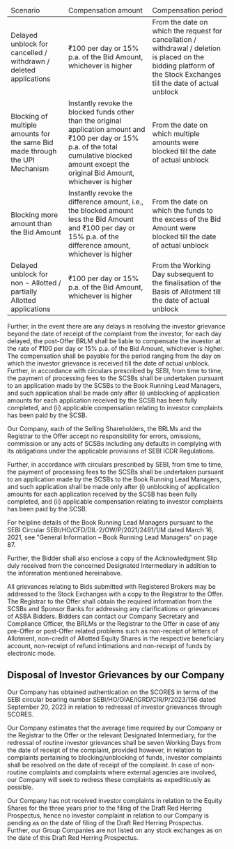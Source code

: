 <table><thead><tr><td>Scenario</td><td>Compensation amount</td><td>Compensation period</td></tr></thead><tbody><tr><td>Delayed unblock for cancelled / withdrawn / deleted applications</td><td>₹100 per day or 15% p.a. of the Bid Amount, whichever is higher</td><td>From the date on which the request for cancellation / withdrawal / deletion is placed on the bidding platform of the Stock Exchanges till the date of actual unblock</td></tr><tr><td>Blocking of multiple amounts for the same Bid made through the UPI Mechanism</td><td>Instantly revoke the blocked funds other than the original application amount and ₹100 per day or 15% p.a. of the total cumulative blocked amount except the original Bid Amount, whichever is higher</td><td>From the date on which multiple amounts were blocked till the date of actual unblock</td></tr><tr><td>Blocking more amount than the Bid Amount</td><td>Instantly revoke the difference amount, i.e., the blocked amount less the Bid Amount and ₹100 per day or 15% p.a. of the difference amount, whichever is higher</td><td>From the date on which the funds to the excess of the Bid Amount were blocked till the date of actual unblock</td></tr><tr><td>Delayed unblock for non - Allotted / partially Allotted applications</td><td>₹100 per day or 15% p.a. of the Bid Amount, whichever is higher</td><td>From the Working Day subsequent to the finalisation of the Basis of Allotment till the date of actual unblock</td></tr></tbody></table>

Further, in the event there are any delays in resolving the investor grievance beyond the date of receipt of the complaint from the investor, for each day delayed, the post-Offer BRLM shall be liable to compensate the investor at the rate of ₹100 per day or 15% p.a. of the Bid Amount, whichever is higher. The compensation shall be payable for the period ranging from the day on which the investor grievance is received till the date of actual unblock. Further, in accordance with circulars prescribed by SEBI, from time to time, the payment of processing fees to the SCSBs shall be undertaken pursuant to an application made by the SCSBs to the Book Running Lead Managers, and such application shall be made only after (i) unblocking of application amounts for each application received by the SCSB has been fully completed, and (ii) applicable compensation relating to investor complaints has been paid by the SCSB.

Our Company, each of the Selling Shareholders, the BRLMs and the Registrar to the Offer accept no responsibility for errors, omissions, commission or any acts of SCSBs including any defaults in complying with its obligations under the applicable provisions of SEBI ICDR Regulations.

Further, in accordance with circulars prescribed by SEBI, from time to time, the payment of processing fees to the SCSBs shall be undertaken pursuant to an application made by the SCSBs to the Book Running Lead Managers, and such application shall be made only after (i) unblocking of application amounts for each application received by the SCSB has been fully completed, and (ii) applicable compensation relating to investor complaints has been paid by the SCSB.

For helpline details of the Book Running Lead Managers pursuant to the SEBI Circular SEBI/HO/CFD/DIL-2/OW/P/2021/2481/1/M dated March 16, 2021, see "General Information – Book Running Lead Managers" on page 87.

Further, the Bidder shall also enclose a copy of the Acknowledgment Slip duly received from the concerned Designated Intermediary in addition to the information mentioned hereinabove.

All grievances relating to Bids submitted with Registered Brokers may be addressed to the Stock Exchanges with a copy to the Registrar to the Offer. The Registrar to the Offer shall obtain the required information from the SCSBs and Sponsor Banks for addressing any clarifications or grievances of ASBA Bidders. Bidders can contact our Company Secretary and Compliance Officer, the BRLMs or the Registrar to the Offer in case of any pre-Offer or post-Offer related problems such as non-receipt of letters of Allotment, non-credit of Allotted Equity Shares in the respective beneficiary account, non-receipt of refund intimations and non-receipt of funds by electronic mode.

## Disposal of Investor Grievances by our Company

Our Company has obtained authentication on the SCORES in terms of the SEBI circular bearing number SEBI/HO/OIAE/IGRD/CIR/P/2023/156 dated September 20, 2023 in relation to redressal of investor grievances through SCORES.

Our Company estimates that the average time required by our Company or the Registrar to the Offer or the relevant Designated Intermediary, for the redressal of routine investor grievances shall be seven Working Days from the date of receipt of the complaint, provided however, in relation to complaints pertaining to blocking/unblocking of funds, investor complaints shall be resolved on the date of receipt of the complaint. In case of non-routine complaints and complaints where external agencies are involved, our Company will seek to redress these complaints as expeditiously as possible.

Our Company has not received investor complaints in relation to the Equity Shares for the three years prior to the filing of the Draft Red Herring Prospectus, hence no investor complaint in relation to our Company is pending as on the date of filing of the Draft Red Herring Prospectus. Further, our Group Companies are not listed on any stock exchanges as on the date of this Draft Red Herring Prospectus.